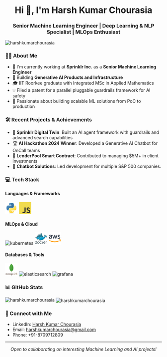 <h1 align="center">Hi 👋, I'm Harsh Kumar Chourasia</h1>
<h3 align="center">Senior Machine Learning Engineer | Deep Learning & NLP Specialist | MLOps Enthusiast</h3>

<p align="left"> <img src="https://komarev.com/ghpvc/?username=harshkumarchourasia&label=Profile%20views&color=0e75b6&style=flat" alt="harshkumarchourasia" /> </p>

### 👨‍💻 About Me

- 🔭 I'm currently working at **Sprinklr Inc.** as a **Senior Machine Learning Engineer**
- 🌱 Building **Generative AI Products and Infrastructure**
- 🎓 IIT Roorkee graduate with Integrated MSc in Applied Mathematics
- 💡 Filed a patent for a parallel pluggable guardrails framework for AI safety
- 🚀 Passionate about building scalable ML solutions from PoC to production

### 🛠 Recent Projects & Achievements

- 🤖 **Sprinklr Digital Twin**: Built an AI agent framework with guardrails and advanced search capabilities
- 🏆 **AI Hackathon 2024 Winner**: Developed a Generative AI Chatbot for OnCall teams
- 💼 **LenderPool Smart Contract**: Contributed to managing $5M+ in client investments
- 🌟 **Chatbot Solutions**: Led development for multiple S&P 500 companies.

### 💻 Tech Stack

<h4>Languages & Frameworks</h4>
<p>
<img src="https://raw.githubusercontent.com/devicons/devicon/master/icons/python/python-original.svg" alt="python" width="40" height="40"/>
<img src="https://raw.githubusercontent.com/devicons/devicon/master/icons/javascript/javascript-original.svg" alt="javascript" width="40" height="40"/>
</p>

<h4>MLOps & Cloud</h4>
<p>
<img src="https://www.vectorlogo.zone/logos/kubernetes/kubernetes-icon.svg" alt="kubernetes" width="40" height="40"/>
<img src="https://raw.githubusercontent.com/devicons/devicon/master/icons/docker/docker-original-wordmark.svg" alt="docker" width="40" height="40"/>
<img src="https://raw.githubusercontent.com/devicons/devicon/master/icons/amazonwebservices/amazonwebservices-original-wordmark.svg" alt="aws" width="40" height="40"/>
</p>

<h4>Databases & Tools</h4>
<p>
<img src="https://raw.githubusercontent.com/devicons/devicon/master/icons/mongodb/mongodb-original-wordmark.svg" alt="mongodb" width="40" height="40"/>
<img src="https://www.vectorlogo.zone/logos/elasticco_kibana/elasticco_kibana-icon.svg" alt="elasticsearch" width="40" height="40"/>
<img src="https://www.vectorlogo.zone/logos/grafana/grafana-icon.svg" alt="grafana" width="40" height="40"/>
</p>

### 📊 GitHub Stats

<p><img align="left" src="https://github-readme-stats.vercel.app/api/top-langs?username=harshkumarchourasia&show_icons=true&locale=en&layout=compact" alt="harshkumarchourasia" /></p>

<p>&nbsp;<img align="center" src="https://github-readme-stats.vercel.app/api?username=harshkumarchourasia&show_icons=true&locale=en" alt="harshkumarchourasia" /></p>

### 🤝 Connect with Me

- LinkedIn: [Harsh Kumar Chourasia](https://linkedin.com/in/harsh-kumar-chourasia)
- Email: harshkumarchourasia@gmail.com
- Phone: +91-8709712809

---
<p align="center">
  <i>Open to collaborating on interesting Machine Learning and AI projects!</i>
</p>
